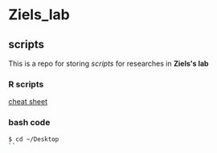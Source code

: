 # Ziels_lab
## scripts

This is a repo for storing _scripts_ for researches in __Ziels's lab__

### R scripts

[cheat sheet](https://guides.github.com/pdfs/markdown-cheatsheet-online.pdf)

### bash code

```bash
$ cd ~/Desktop
``
